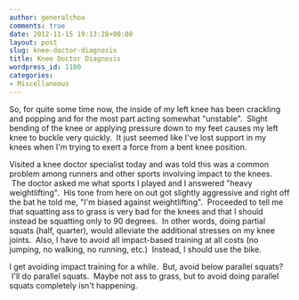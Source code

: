 ```yaml
---
author: generalchoa
comments: true
date: 2012-11-15 19:13:28+00:00
layout: post
slug: knee-doctor-diagnosis
title: Knee Doctor Diagnosis
wordpress_id: 1100
categories:
- Miscellaneous
---
```


So, for quite some time now, the inside of my left knee has been crackling and popping and for the most part acting somewhat "unstable".  Slight bending of the knee or applying pressure down to my feet causes my left knee to buckle very quickly.  It just seemed like I've lost support in my knees when I'm trying to exert a force from a bent knee position.

Visited a knee doctor specialist today and was told this was a common problem among runners and other sports involving impact to the knees.  The doctor asked me what sports I played and I answered "heavy weightlifting".  His tone from here on out got slightly aggressive and right off the bat he told me, "I'm biased against weightlifting".  Proceeded to tell me that squatting ass to grass is very bad for the knees and that I should instead be squatting only to 90 degrees.  In other words, doing partial squats (half, quarter), would alleviate the additional stresses on my knee joints.  Also, I have to avoid all impact-based training at all costs (no jumping, no walking, no running, etc.)  Instead, I should use the bike.

I get avoiding impact training for a while.  But, avoid below parallel squats?  I'll do parallel squats.  Maybe not ass to grass, but to avoid doing parallel squats completely isn't happening.
